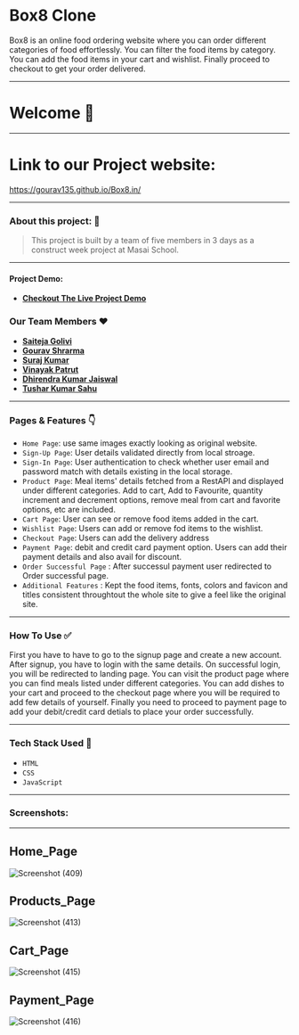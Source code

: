 # Box8 Clone

<p> Box8 is an online food ordering website where you can order different categories of food effortlessly. You can filter the food items by category. You can add the food items in your cart and wishlist. Finally proceed to checkout to get your order delivered.<p/>

---
# Welcome :wave:
---
# Link to our Project website:

https://gourav135.github.io/Box8.in/

---

### About this project: :raised_hands:

> This project is built by a team of five members in 3 days as a construct week project at Masai School.

---



#### Project Demo: 
- **[Checkout The Live Project Demo](https://drive.google.com/file/d/1WrRkDqcwOL_QkhTTZRDpeN2G_WLTKrBy/view?usp=sharing)**



### Our Team Members :heart:

- **[Saiteja Golivi](https://github.com/GoAlive13)**
- **[Gourav Shrarma](https://github.com/Gourav135)**
- **[Suraj Kumar](https://github.com/Surajmicky)**
- **[Vinayak Patrut](https://github.com/vinayak2882)**
- **[Dhirendra Kumar Jaiswal](https://github.com/dk-jaiswal-77)**
- **[Tushar Kumar Sahu](https://github.com/tushar8342)**
---

### Pages & Features :point_down:

- `Home Page`: use same images exactly looking as original website.
- `Sign-Up Page`: User details validated directly from local stroage.
- `Sign-In Page`: User authentication to check whether user email and password match with details existing in the local storage.
- `Product Page`: Meal items' details fetched from a RestAPI and displayed under different categories. Add to cart, Add to Favourite, quantity increment and decrement options, remove meal from cart and favorite options, etc are included.
- `Cart Page`: User can see or remove food items added in the cart.
- `Wishlist Page`: Users can add or remove fod items to the wishlist.
- `Checkout Page`: Users can add the delivery address
- `Payment Page`: debit and credit card payment option. Users can add their payment details and also avail for discount.
- `Order Successful Page` : After successul payment user redirected to Order successful page.
- `Additional Features` : Kept the food items, fonts, colors and favicon and titles consistent throughtout the whole site to give a feel like the original site.

---

### How To Use ✅

First you have to have to go to the signup page and create a new account. After signup, you have to login with the same details. On successful login, you will be redirected to landing page. You can visit the product page where you can find meals listed under different categories. You can add dishes to your cart and proceed to the checkout page where you will be required to add few details of yourself. Finally you need to proceed to payment page to add your debit/credit card detials to place your order successfully. 

---

### Tech Stack Used :wrench:

- `HTML`
- `CSS`
- `JavaScript`

---

### Screenshots:
<hr/>

## Home_Page

![Screenshot (409)](https://user-images.githubusercontent.com/95854153/158667988-c352a2e0-c94e-4b34-9a9b-30d664a4a326.png)

## Products_Page

![Screenshot (413)](https://user-images.githubusercontent.com/95854153/158668131-35635f71-15fb-48f6-be33-7a489a2a24dc.png)


## Cart_Page

![Screenshot (415)](https://user-images.githubusercontent.com/95854153/158668157-00b00869-9ec1-4ddc-b818-693267b666f1.png)


## Payment_Page

![Screenshot (416)](https://user-images.githubusercontent.com/95854153/158668205-97b23ae7-7d49-4372-985c-24cdac093ee5.png)

